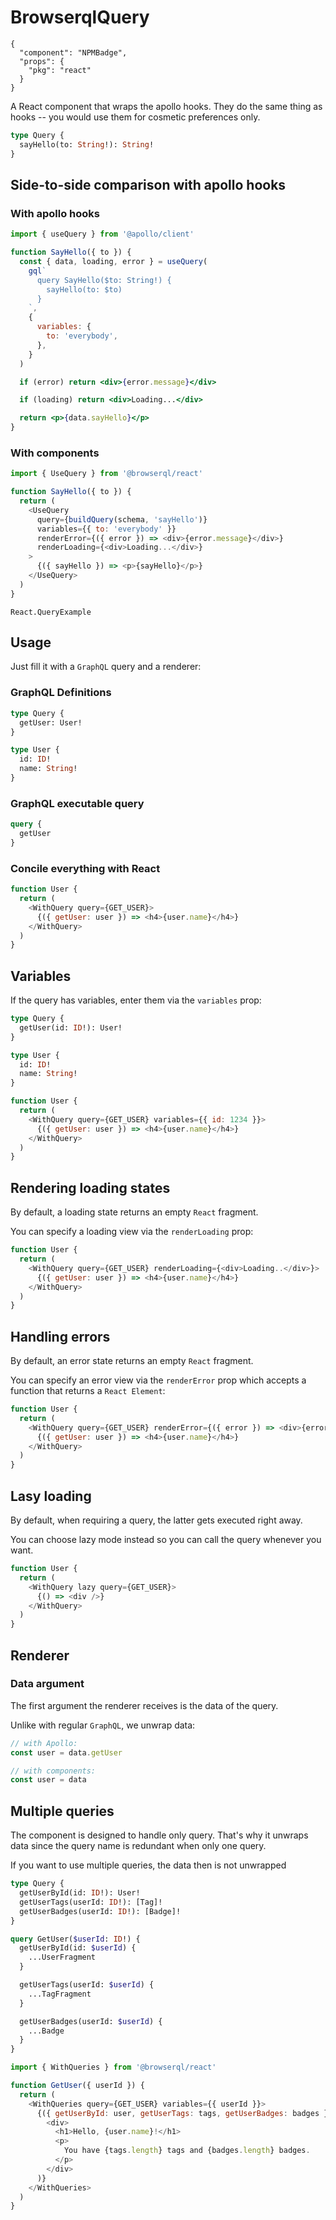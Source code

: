 # BrowserqlQuery

```component
{
  "component": "NPMBadge",
  "props": {
    "pkg": "react"
  }
}
```

A React component that wraps the apollo hooks. They do the same thing as hooks -- you would use them for cosmetic preferences only.

```graphql
type Query {
  sayHello(to: String!): String!
}
```

## Side-to-side comparison with apollo hooks

### With apollo hooks

```jsx
import { useQuery } from '@apollo/client'

function SayHello({ to }) {
  const { data, loading, error } = useQuery(
    gql`
      query SayHello($to: String!) {
        sayHello(to: $to)
      }
    `,
    {
      variables: {
        to: 'everybody',
      },
    }
  )

  if (error) return <div>{error.message}</div>

  if (loading) return <div>Loading...</div>

  return <p>{data.sayHello}</p>
}
```

### With components

```javascript
import { UseQuery } from '@browserql/react'

function SayHello({ to }) {
  return (
    <UseQuery
      query={buildQuery(schema, 'sayHello')}
      variables={{ to: 'everybody' }}
      renderError={({ error }) => <div>{error.message}</div>}
      renderLoading={<div>Loading...</div>}
    >
      {({ sayHello }) => <p>{sayHello}</p>}
    </UseQuery>
  )
}
```

```snapshot
React.QueryExample
```

## Usage

Just fill it with a `GraphQL` query and a renderer:

### GraphQL Definitions

```graphql
type Query {
  getUser: User!
}

type User {
  id: ID!
  name: String!
}
```

### GraphQL executable query

```graphql
query {
  getUser
}
```

### Concile everything with React

```javascript
function User {
  return (
    <WithQuery query={GET_USER}>
      {({ getUser: user }) => <h4>{user.name}</h4>}
    </WithQuery>
  )
}
```

## Variables

If the query has variables, enter them via the `variables` prop:

```graphql
type Query {
  getUser(id: ID!): User!
}

type User {
  id: ID!
  name: String!
}
```

```javascript
function User {
  return (
    <WithQuery query={GET_USER} variables={{ id: 1234 }}>
      {({ getUser: user }) => <h4>{user.name}</h4>}
    </WithQuery>
  )
}
```

## Rendering loading states

By default, a loading state returns an empty `React` fragment.

You can specify a loading view via the `renderLoading` prop:

```javascript
function User {
  return (
    <WithQuery query={GET_USER} renderLoading={<div>Loading..</div>}>
      {({ getUser: user }) => <h4>{user.name}</h4>}
    </WithQuery>
  )
}
```

## Handling errors

By default, an error state returns an empty `React` fragment.

You can specify an error view via the `renderError` prop which accepts a function that returns a `React Element`:

```javascript
function User {
  return (
    <WithQuery query={GET_USER} renderError={({ error }) => <div>{error.message}</div>}>
      {({ getUser: user }) => <h4>{user.name}</h4>}
    </WithQuery>
  )
}
```

## Lasy loading

By default, when requiring a query, the latter gets executed right away.

You can choose lazy mode instead so you can call the query whenever you want.

```javascript
function User {
  return (
    <WithQuery lazy query={GET_USER}>
      {() => <div />}
    </WithQuery>
  )
}
```

## Renderer

### Data argument

The first argument the renderer receives is the data of the query.

Unlike with regular `GraphQL`, we unwrap data:

```javascript
// with Apollo:
const user = data.getUser

// with components:
const user = data
```

## Multiple queries

The component is designed to handle only query. That's why it unwraps data since the query name is redundant when only one query.

If you want to use multiple queries, the data then is not unwrapped

```graphql
type Query {
  getUserById(id: ID!): User!
  getUserTags(userId: ID!): [Tag]!
  getUserBadges(userId: ID!): [Badge]!
}
```

```graphql
query GetUser($userId: ID!) {
  getUserById(id: $userId) {
    ...UserFragment
  }

  getUserTags(userId: $userId) {
    ...TagFragment
  }

  getUserBadges(userId: $userId) {
    ...Badge
  }
}
```

```javascript
import { WithQueries } from '@browserql/react'

function GetUser({ userId }) {
  return (
    <WithQueries query={GET_USER} variables={{ userId }}>
      {({ getUserById: user, getUserTags: tags, getUserBadges: badges }) => (
        <div>
          <h1>Hello, {user.name}!</h1>
          <p>
            You have {tags.length} tags and {badges.length} badges.
          </p>
        </div>
      )}
    </WithQueries>
  )
}
```
